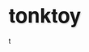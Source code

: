 # tonktoy
t
<!DOCTYPE html>
<html lang="zh-CN">
<head>
    <meta charset="UTF-8">
    <meta name="viewport" content="width=device-width, initial-scale=1.0">
    <title>薛導自制即夢AI提示词工具</title>
    <link rel="stylesheet" href="https://cdnjs.cloudflare.com/ajax/libs/font-awesome/6.4.0/css/all.min.css">
    <style>
        * {
            margin: 0;
            padding: 0;
            box-sizing: border-box;
            font-family: 'PingFang SC', 'Helvetica Neue', Arial, sans-serif;
        }
        
        body {
            background: linear-gradient(135deg, #6a11cb 0%, #2575fc 100%);
            color: #333;
            min-height: 100vh;
            padding: 15px;
        }
        
        .container {
            max-width: 100%;
            margin: 0 auto;
        }
        
        header {
            text-align: center;
            padding: 20px 0;
            margin-bottom: 20px;
            color: white;
        }
        
        h1 {
            font-size: 2rem;
            margin-bottom: 8px;
            text-shadow: 1px 1px 3px rgba(0, 0, 0, 0.3);
            font-weight: 600;
        }
        
        .subtitle {
            font-size: 0.95rem;
            max-width: 100%;
            margin: 0 auto;
            opacity: 0.9;
            font-weight: 300;
        }
        
        .main-content {
            display: flex;
            flex-direction: column;
            gap: 20px;
            margin-bottom: 30px;
        }
        
        .input-section {
            background: white;
            border-radius: 12px;
            padding: 20px;
            box-shadow: 0 4px 20px rgba(0, 0, 0, 0.1);
        }
        
        .output-section {
            background: white;
            border-radius: 12px;
            padding: 20px;
            box-shadow: 0 4px 20px rgba(0, 0, 0, 0.1);
            display: flex;
            flex-direction: column;
        }
        
        .control-group {
            margin-bottom: 20px;
            padding: 12px;
            background: #f8f9fa;
            border-radius: 10px;
        }
        
        .control-group h3 {
            margin-bottom: 12px;
            color: #2c3e50;
            font-size: 1.1rem;
            display: flex;
            align-items: center;
            gap: 8px;
            font-weight: 500;
        }
        
        .control-group h3 i {
            color: #6a11cb;
        }
        
        textarea {
            width: 100%;
            height: 100px;
            padding: 12px;
            border-radius: 8px;
            border: 1px solid #ddd;
            resize: vertical;
            font-size: 0.95rem;
        }
        
        select {
            width: 100%;
            padding: 12px;
            border-radius: 8px;
            border: 1px solid #ddd;
            background: white;
            font-size: 0.95rem;
            margin-bottom: 8px;
            appearance: none;
            background-image: url("data:image/svg+xml;charset=UTF-8,%3csvg xmlns='http://www.w3.org/2000/svg' viewBox='0 0 24 24' fill='none' stroke='%236a11cb' stroke-width='2' stroke-linecap='round' stroke-linejoin='round'%3e%3cpolyline points='6 9 12 15 18 9'%3e%3c/polyline%3e%3c/svg%3e");
            background-repeat: no-repeat;
            background-position: right 12px center;
            background-size: 16px;
        }
        
        .checkbox-group {
            display: flex;
            flex-wrap: wrap;
            gap: 8px;
            margin-top: 8px;
        }
        
        .checkbox-item {
            display: flex;
            align-items: center;
            background: #e9ecef;
            padding: 6px 12px;
            border-radius: 16px;
            cursor: pointer;
            transition: all 0.2s;
            font-size: 0.85rem;
        }
        
        .checkbox-item:hover {
            background: #dee2e6;
        }
        
        .checkbox-item input {
            margin-right: 4px;
        }
        
        .slider-container {
            margin: 12px 0;
        }
        
        .slider-label {
            display: flex;
            justify-content: space-between;
            margin-bottom: 5px;
            font-size: 0.9rem;
        }
        
        input[type="range"] {
            width: 100%;
            height: 6px;
            -webkit-appearance: none;
            background: #e9ecef;
            border-radius: 5px;
            outline: none;
        }
        
        input[type="range"]::-webkit-slider-thumb {
            -webkit-appearance: none;
            width: 18px;
            height: 18px;
            border-radius: 50%;
            background: #6a11cb;
            cursor: pointer;
        }
        
        .btn {
            display: inline-block;
            padding: 14px 20px;
            background: #6a11cb;
            color: white;
            border: none;
            border-radius: 8px;
            cursor: pointer;
            font-size: 1rem;
            font-weight: 500;
            transition: all 0.2s;
            margin-top: 10px;
            width: 100%;
            box-shadow: 0 4px 10px rgba(106, 17, 203, 0.3);
        }
        
        .btn:hover {
            background: #2575fc;
            transform: translateY(-2px);
            box-shadow: 0 6px 15px rgba(37, 117, 252, 0.4);
        }
        
        .btn-copy {
            background: #27ae60;
            margin-top: auto;
            box-shadow: 0 4px 10px rgba(39, 174, 96, 0.3);
        }
        
        .btn-copy:hover {
            background: #219653;
            box-shadow: 0 6px 15px rgba(33, 150, 83, 0.4);
        }
        
        .output-prompt {
            background: #f8f9fa;
            border-radius: 8px;
            padding: 16px;
            min-height: 150px;
            margin-top: 15px;
            flex-grow: 1;
            white-space: pre-wrap;
            overflow-y: auto;
            border: 1px solid #e9ecef;
            font-family: 'Courier New', monospace;
            line-height: 1.5;
            font-size: 0.9rem;
        }
        
        .character-count {
            text-align: right;
            color: #6c757d;
            font-size: 0.8rem;
            margin-top: 5px;
        }
        
        footer {
            text-align: center;
            padding: 15px;
            color: white;
            font-size: 0.8rem;
            opacity: 0.8;
        }
        
        .tooltip {
            position: relative;
            display: inline-block;
            margin-left: 5px;
            color: #6a11cb;
        }
        
        .tooltip .tooltiptext {
            visibility: hidden;
            width: 160px;
            background-color: #555;
            color: #fff;
            text-align: center;
            border-radius: 6px;
            padding: 5px;
            position: absolute;
            z-index: 1;
            bottom: 125%;
            left: 50%;
            margin-left: -80px;
            opacity: 0;
            transition: opacity 0.3s;
            font-size: 0.8rem;
        }
        
        .tooltip:hover .tooltiptext {
            visibility: visible;
            opacity: 1;
        }
        
        .lens-composition-grid {
            display: grid;
            grid-template-columns: 1fr 1fr;
            gap: 10px;
        }
        
        .advanced-toggle {
            display: flex;
            align-items: center;
            justify-content: space-between;
            cursor: pointer;
            padding: 10px;
            background: #e9ecef;
            border-radius: 8px;
            margin-top: 10px;
            font-weight: 500;
        }
        
        .advanced-settings {
            display: none;
            margin-top: 12px;
            padding: 12px;
            background: #e9ecef;
            border-radius: 8px;
        }
        
        .tag {
            display: inline-block;
            background: #6a11cb;
            color: white;
            padding: 3px 6px;
            border-radius: 4px;
            font-size: 0.7rem;
            margin-right: 4px;
            margin-bottom: 4px;
        }
        
        .creativity-indicator {
            display: flex;
            justify-content: space-between;
            margin-top: 8px;
        }
        
        .creativity-level {
            text-align: center;
            padding: 4px 6px;
            border-radius: 4px;
            font-size: 0.75rem;
            background: #e9ecef;
            flex: 1;
            margin: 0 2px;
        }
        
        .creativity-level.active {
            background: #6a11cb;
            color: white;
        }
        
        .toggle-switch {
            position: relative;
            display: inline-block;
            width: 50px;
            height: 26px;
        }
        
        .toggle-switch input {
            opacity: 0;
            width: 0;
            height: 0;
        }
        
        .toggle-slider {
            position: absolute;
            cursor: pointer;
            top: 0;
            left: 0;
            right: 0;
            bottom: 0;
            background-color: #ccc;
            transition: .4s;
            border-radius: 26px;
        }
        
        .toggle-slider:before {
            position: absolute;
            content: "";
            height: 20px;
            width: 20px;
            left: 3px;
            bottom: 3px;
            background-color: white;
            transition: .4s;
            border-radius: 50%;
        }
        
        input:checked + .toggle-slider {
            background-color: #6a11cb;
        }
        
        input:checked + .toggle-slider:before {
            transform: translateX(24px);
        }
        
        .toggle-container {
            display: flex;
            align-items: center;
            justify-content: space-between;
            margin-bottom: 15px;
            background: rgba(106, 17, 203, 0.1);
            padding: 12px;
            border-radius: 10px;
        }
        
        .toggle-label {
            font-weight: 500;
            color: #6a11cb;
            font-size: 0.95rem;
        }
        
        .loading {
            display: none;
            text-align: center;
            padding: 8px;
            color: #6a11cb;
            font-size: 0.9rem;
        }
        
        .example-cards {
            display: flex;
            flex-direction: column;
            gap: 12px;
            margin-top: 15px;
        }
        
        .example-card {
            background: #f8f9fa;
            border-radius: 10px;
            padding: 15px;
            cursor: pointer;
            transition: all 0.2s;
            border-left: 4px solid #6a11cb;
        }
        
        .example-card:hover {
            transform: translateY(-2px);
            box-shadow: 0 4px 10px rgba(0, 0, 0, 0.1);
        }
        
        .example-card h3 {
            color: #6a11cb;
            margin-bottom: 8px;
            font-size: 1rem;
        }
        
        .example-card p {
            font-size: 0.85rem;
            color: #6c757d;
            margin-bottom: 8px;
        }

        /* 新增样式 */
        .history-section {
            background: white;
            border-radius: 12px;
            padding: 20px;
            box-shadow: 0 4px 20px rgba(0, 0, 0, 0.1);
            margin-bottom: 20px;
            display: none;
        }
        
        .history-item {
            padding: 10px;
            border-bottom: 1px solid #eee;
            cursor: pointer;
        }
        
        .history-item:hover {
            background-color: #f8f9fa;
        }
        
        .notification {
            position: fixed;
            top: 20px;
            right: 20px;
            padding: 15px 20px;
            background: #27ae60;
            color: white;
            border-radius: 8px;
            box-shadow: 0 4px 12px rgba(0,0,0,0.1);
            transform: translateX(100%);
            transition: transform 0.3s ease;
            z-index: 1000;
        }
        
        .notification.show {
            transform: translateX(0);
        }
        
        @media (min-width: 768px) {
            .container {
                max-width: 750px;
            }
            
            .main-content {
                flex-direction: row;
            }
            
            .input-section, .output-section {
                flex: 1;
            }
            
            h1 {
                font-size: 2.5rem;
            }
            
            .subtitle {
                font-size: 1.1rem;
                max-width: 80%;
            }
        }
        
        @media (min-width: 1200px) {
            .container {
                max-width: 1140px;
            }
        }
    </style>
</head>
<body>
    <div class="container">
        <header>
            <h1><i class="fas fa-robot"></i> 即夢AI提示词工具</h1>
            <p class="subtitle">专注于文本提示词生成，创造高质量AI图像</p>
        </header>
        
        <div class="main-content">
            <div class="input-section">
                <div class="toggle-container">
                    <span class="toggle-label">根据这个图生成提示词</span>
                    <label class="toggle-switch">
                        <input type="checkbox" id="basedOnImage">
                        <span class="toggle-slider"></span>
                    </label>
                </div>
                
                <div class="control-group">
                    <h3><i class="fas fa-pencil-alt"></i> 基本提示</h3>
                    <textarea id="basicPrompt" placeholder="例如：一位年轻女子站在城市天台，望着远方"></textarea>
                    <div class="character-count">字数: <span id="basicCount">0</span></div>
                </div>
                
                <div class="control-group">
                    <h3><i class="fas fa-palette"></i> 风格选择</h3>
                    <select id="styleSelect">
                        <option value="">-- 选择风格 --</option>
                        <option value="写实风格">写实风格</option>
                        <option value="电影风格">电影风格</option>
                        <option value="卡通风格">卡通风格</option>
                        <option value="油画风格">油画风格</option>
                        <option value="水彩风格">水彩风格</option>
                        <option value="赛博朋克">赛博朋克风格</option>
                        <option value="复古风格">复古风格</option>
                        <option value="极简主义">极简主义</option>
                        <option value="未来主义">未来主义</option>
                    </select>
                </div>
                
                <div class="control-group">
                    <h3><i class="fas fa-camera"></i> 镜头与构图</h3>
                    <div class="lens-composition-grid">
                        <div>
                            <h4>镜头类型</h4>
                            <select id="lensType">
                                <option value="">-- 选择镜头 --</option>
                                <option value="超广角镜头">超广角镜头</option>
                                <option value="广角镜头">广角镜头</option>
                                <option value="标准镜头">标准镜头</option>
                                <option value="长焦镜头">长焦镜头</option>
                                <option value="超长焦镜头">超长焦镜头</option>
                                <option value="微距镜头">微距镜头</option>
                                <option value="鱼眼镜头">鱼眼镜头</option>
                            </select>
                        </div>
                        <div>
                            <h4>构图技巧</h4>
                            <select id="compositionType">
                                <option value="">-- 选择构图 --</option>
                                <option value="对称构图">对称构图</option>
                                <option value="三分法构图">三分法构图</option>
                                <option value="黄金分割构图">黄金分割构图</option>
                                <option value="引导线构图">引导线构图</option>
                                <option value="框架构图">框架构图</option>
                                <option value="填充式构图">填充式构图</option>
                                <option value="留白构图">留白构图</option>
                                <option value="对角线构图">对角线构图</option>
                            </select>
                        </div>
                    </div>
                    
                    <div class="lens-composition-grid" style="margin-top: 12px;">
                        <div>
                            <h4>拍摄角度</h4>
                            <select id="shotAngle">
                                <option value="">-- 选择角度 --</option>
                                <option value="眼平视角">眼平视角</option>
                                <option value="低角度拍摄">低角度拍摄</option>
                                <option value="高角度拍摄">高角度拍摄</option>
                                <option value="鸟瞰角度">鸟瞰角度</option>
                                <option value="倾斜角度">倾斜角度</option>
                                <option value="俯视角度">俯视角度</option>
                                <option value="仰视角度">仰视角度</option>
                            </select>
                        </div>
                        <div>
                            <h4>景深控制</h4>
                            <select id="depthOfField">
                                <option value="">-- 选择景深 --</option>
                                <option value="浅景深">浅景深</option>
                                <option value="大景深">大景深</option>
                                <option value="前景模糊">前景模糊</option>
                                <option value="背景模糊">背景模糊</option>
                                <option value="移轴效果">移轴效果</option>
                            </select>
                        </div>
                    </div>
                </div>
                
                <div class="control-group">
                    <h3><i class="fas fa-tags"></i> 添加细节</h3>
                    <div class="checkbox-group">
                        <label class="checkbox-item">
                            <input type="checkbox" value="精细纹理"> 精细纹理
                        </label>
                        <label class="checkbox-item">
                            <input type="checkbox" value="光影效果"> 光影效果
                        </label>
                        <label class="checkbox-item">
                            <input type="checkbox" value="环境细节"> 环境细节
                        </label>
                        <label class="checkbox-item">
                            <input type="checkbox" value="情感表达"> 情感表达
                        </label>
                        <label class="checkbox-item">
                            <input type="checkbox" value="动态感"> 动态感
                        </label>
                        <label class="checkbox-item">
                            <input type="checkbox" value="高对比度"> 高对比度
                        </label>
                    </div>
                </div>
                
                <div class="control-group">
                    <h3>
                        <i class="fas fa-magic"></i> 创造力级别
                        <div class="tooltip">
                            <i class="fas fa-question-circle"></i>
                            <span class="tooltiptext">控制AI对提示词的解释和创造性发挥程度</span>
                        </div>
                    </h3>
                    <div class="slider-container">
                        <div class="slider-label">
                            <span>精准还原</span>
                            <span>创意发挥</span>
                        </div>
                        <input type="range" id="creativity" min="0" max="100" value="50">
                    </div>
                    <div class="creativity-indicator">
                        <div class="creativity-level" id="level1">保守</div>
                        <div class="creativity-level" id="level2">适度</div>
                        <div class="creativity-level active" id="level3">平衡</div>
                        <div class="creativity-level" id="level4">创意</div>
                        <div class="creativity-level" id="level5">大胆</div>
                    </div>
                </div>
                
                <div class="advanced-toggle" id="advancedToggle">
                    <span>进阶设置</span>
                    <i class="fas fa-chevron-down"></i>
                </div>
                
                <div class="advanced-settings" id="advancedSettings">
                    <h3><i class="fas fa-cogs"></i> 进阶设置</h3>
                    
                    <div class="slider-container">
                        <div class="slider-label">
                            <span>对比度</span>
                            <span id="contrastValue">50%</span>
                        </div>
                        <input type="range" id="contrast" min="0" max="100" value="50">
                    </div>
                    
                    <div class="slider-container">
                        <div class="slider-label">
                            <span>饱和度</span>
                            <span id="saturationValue">50%</span>
                        </div>
                        <input type="range" id="saturation" min="0" max="100" value="50">
                    </div>
                    
                    <div class="slider-container">
                        <div class="slider-label">
                            <span>亮度</span>
                            <span id="brightnessValue">50%</span>
                        </div>
                        <input type="range" id="brightness" min="0" max="100" value="50">
                    </div>
                    
                    <h4 style="margin-top: 15px;">特殊效果</h4>
                    <div class="checkbox-group">
                        <label class="checkbox-item">
                            <input type="checkbox" value="镜头光晕"> 镜头光晕
                        </label>
                        <label class="checkbox-item">
                            <input type="checkbox" value="电影颗粒"> 电影颗粒
                        </label>
                        <label class="checkbox-item">
                            <input type="checkbox" value="运动模糊"> 运动模糊
                        </label>
                        <label class="checkbox-item">
                            <input type="checkbox" value="体积光"> 体积光
                        </label>
                    </div>
                </div>
                
                <div class="loading" id="loadingIndicator">
                    <i class="fas fa-spinner fa-spin"></i> 生成中...
                </div>
                
                <button id="generateBtn" class="btn">生成提示词</button>
                <button id="saveBtn" class="btn" style="background: #f39c12; margin-top: 10px; box-shadow: 0 4px 10px rgba(243, 156, 18, 0.3);">
                    <i class="fas fa-save"></i> 保存到历史记录
                </button>
            </div>
            
            <div class="output-section">
                <h3><i class="fas fa-scroll"></i> 生成的提示词</h3>
                <div class="output-prompt" id="outputPrompt">
                    生成的提示词将显示在这里...
                </div>
                <div class="character-count">字数: <span id="outputCount">0</span></div>
                <button id="copyBtn" class="btn btn-copy">复制提示词</button>
            </div>
        </div>
        
        <div class="history-section" id="historySection">
            <h3><i class="fas fa-history"></i> 历史记录</h3>
            <div id="historyList"></div>
        </div>
        
        <div class="control-group">
            <h3><i class="fas fa-lightbulb"></i> 提示词示例</h3>
            <div class="example-cards">
                <div class="example-card" onclick="loadExample(1)">
                    <h3>电影角色肖像</h3>
                    <p>使用长焦镜头，三分法构图，浅景深效果，创造专业电影感角色肖像</p>
                    <div>
                        <span class="tag">长焦镜头</span>
                        <span class="tag">三分法构图</span>
                        <span class="tag">浅景深</span>
                    </div>
                </div>
                <div class="example-card" onclick="loadExample(2)">
                    <h3>城市风景</h3>
                    <p>使用广角镜头，引导线构图，低角度拍摄，展现现代城市的宏伟感</p>
                    <div>
                        <span class="tag">广角镜头</span>
                        <span class="tag">引导线构图</span>
                        <span class="tag">低角度</span>
                    </div>
                </div>
                <div class="example-card" onclick="loadExample(3)">
                    <h3>产品摄影</h3>
                    <p>使用标准镜头，对称构图，微距效果，突出产品细节和质感</p>
                    <div>
                        <span class="tag">标准镜头</span>
                        <span class="tag">对称构图</span>
                        <span class="tag">微距</span>
                    </div>
                </div>
            </div>
        </div>
        
        <footer>
            <p>© 2023 即夢AI提示词工具 | 专注于文本提示词生成，创造高质量AI图像</p>
        </footer>
    </div>

    <div class="notification" id="notification">提示词已复制到剪贴板</div>

    <script>
        // 示例数据
        const examples = {
            1: {
                basic: "一位中年男子站在雨中街道上，穿着风衣，表情严肃",
                style: "电影风格",
                lensType: "长焦镜头",
                compositionType: "三分法构图",
                shotAngle: "眼平视角",
                depthOfField: "浅景深",
                details: ["光影效果", "环境细节", "精细纹理"],
                creativity: 40,
                basedOnImage: true
            },
            2: {
                basic: "未来城市天际线，霓虹灯光照亮夜空",
                style: "赛博朋克",
                lensType: "广角镜头",
                compositionType: "引导线构图",
                shotAngle: "低角度拍摄",
                depthOfField: "大景深",
                details: ["光影效果", "高对比度", "动态感"],
                creativity: 70,
                basedOnImage: false
            },
            3: {
                basic: "一个精致的机械手表，展示内部复杂结构",
                style: "写实风格",
                lensType: "标准镜头",
                compositionType: "对称构图",
                shotAngle: "眼平视角",
                depthOfField: "浅景深",
                details: ["精细纹理", "光影效果", "高对比度"],
                creativity: 30,
                basedOnImage: true
            }
        };
        
        // DOM元素
        const basicPrompt = document.getElementById('basicPrompt');
        const styleSelect = document.getElementById('styleSelect');
        const lensType = document.getElementById('lensType');
        const compositionType = document.getElementById('compositionType');
        const shotAngle = document.getElementById('shotAngle');
        const depthOfField = document.getElementById('depthOfField');
        const creativitySlider = document.getElementById('creativity');
        const generateBtn = document.getElementById('generateBtn');
        const outputPrompt = document.getElementById('outputPrompt');
        const copyBtn = document.getElementById('copyBtn');
        const saveBtn = document.getElementById('saveBtn');
        const basicCount = document.getElementById('basicCount');
        const outputCount = document.getElementById('outputCount');
        const advancedToggle = document.getElementById('advancedToggle');
        const advancedSettings = document.getElementById('advancedSettings');
        const creativityLevels = [
            document.getElementById('level1'),
            document.getElementById('level2'),
            document.getElementById('level3'),
            document.getElementById('level4'),
            document.getElementById('level5')
        ];
        const basedOnImage = document.getElementById('basedOnImage');
        const loadingIndicator = document.getElementById('loadingIndicator');
        const historySection = document.getElementById('historySection');
        const historyList = document.getElementById('historyList');
        const notification = document.getElementById('notification');
        
        // 初始化历史记录
        let promptHistory = JSON.parse(localStorage.getItem('promptHistory')) || [];
        renderHistory();
        
        // 更新字数统计
        basicPrompt.addEventListener('input', () => {
            basicCount.textContent = basicPrompt.value.length;
        });
        
        // 进阶设置切换
        advancedToggle.addEventListener('click', () => {
            if (advancedSettings.style.display === 'block') {
                advancedSettings.style.display = 'none';
                advancedToggle.querySelector('i').className = 'fas fa-chevron-down';
            } else {
                advancedSettings.style.display = 'block';
                advancedToggle.querySelector('i').className = 'fas fa-chevron-up';
            }
        });
        
        // 进阶设置滑块
        document.getElementById('contrast').addEventListener('input', (e) => {
            document.getElementById('contrastValue').textContent = e.target.value + '%';
        });
        
        document.getElementById('saturation').addEventListener('input', (e) => {
            document.getElementById('saturationValue').textContent = e.target.value + '%';
        });
        
        document.getElementById('brightness').addEventListener('input', (e) => {
            document.getElementById('brightnessValue').textContent = e.target.value + '%';
        });
        
        // 创造力级别滑块
        creativitySlider.addEventListener('input', (e) => {
            updateCreativityIndicator(e.target.value);
        });
        
        function updateCreativityIndicator(value) {
            // 清除所有活动状态
            creativityLevels.forEach(level => {
                level.classList.remove('active');
            });
            
            // 根据值设置活动状态
            if (value < 20) {
                creativityLevels[0].classList.add('active');
            } else if (value < 40) {
                creativityLevels[1].classList.add('active');
            } else if (value < 60) {
                creativityLevels[2].classList.add('active');
            } else if (value < 80) {
                creativityLevels[3].classList.add('active');
            } else {
                creativityLevels[4].classList.add('active');
            }
        }
        
        // 加载示例
        function loadExample(id) {
            const example = examples[id];
            basicPrompt.value = example.basic;
            basicCount.textContent = example.basic.length;
            
            styleSelect.value = example.style;
            lensType.value = example.lensType;
            compositionType.value = example.compositionType;
            shotAngle.value = example.shotAngle;
            depthOfField.value = example.depthOfField;
            creativitySlider.value = example.creativity;
            basedOnImage.checked = example.basedOnImage;
            updateCreativityIndicator(example.creativity);
            
            // 清除所有复选框
            document.querySelectorAll('input[type="checkbox"]').forEach(checkbox => {
                if (checkbox.id !== 'basedOnImage') {
                    checkbox.checked = false;
                }
            });
            
            // 选中示例中的细节
            example.details.forEach(detail => {
                document.querySelectorAll('input[type="checkbox"]').forEach(checkbox => {
                    if (checkbox.value === detail && checkbox.id !== 'basedOnImage') {
                        checkbox.checked = true;
                    }
                });
            });
            
            // 生成提示词
            generatePrompt();
            
            // 滚动到顶部
            window.scrollTo({ top: 0, behavior: 'smooth' });
        }
        
        // 生成提示词
        function generatePrompt() {
            // 显示加载指示器
            loadingIndicator.style.display = 'block';
            
            // 使用setTimeout模拟生成过程
            setTimeout(() => {
                let prompt = "";
                
                // 检查是否选择了"根据这个图"
                if (basedOnImage.checked) {
                    prompt += "根据这个图，";
                }
                
                prompt += basicPrompt.value;
                
                // 添加风格
                if (styleSelect.value) {
                    prompt += `, ${styleSelect.value}`;
                }
                
                // 添加镜头类型
                if (lensType.value) {
                    prompt += `, ${lensType.value}`;
                }
                
                // 修复：构图技巧的提示词生成错误，缺少闭合括号
                if (compositionType.value) {
                    prompt += `, ${compositionType.value}`;
                }
                
                // 添加拍摄角度
                if (shotAngle.value) {
                    prompt += `, ${shotAngle.value}`;
                }
                
                // 添加景深控制
                if (depthOfField.value) {
                    prompt += `, ${depthOfField.value}`;
                }
                
                // 添加细节
                document.querySelectorAll('input[type="checkbox"]:checked').forEach(checkbox => {
                    if (checkbox.id !== 'basedOnImage') {
                        prompt += `, ${checkbox.value}`;
                    }
                });
                
                // 根据创造力级别添加提示词
                const creativity = creativitySlider.value;
                if (creativity > 80) {
                    prompt += ", 高度创意, 独特视角, 艺术性表现";
                } else if (creativity > 60) {
                    prompt += ", 创意发挥, 独特构图";
                } else if (creativity > 40) {
                    prompt += ", 适度创意, 平衡表现";
                } else if (creativity > 20) {
                    prompt += ", 轻微创意, 基本还原";
                } else {
                    prompt += ", 精准还原, 严格遵循提示";
                }
                
                // 添加质量提示词
                prompt += ", 高质量, 高细节, 8K分辨率";
                
                outputPrompt.textContent = prompt;
                outputCount.textContent = prompt.length;
                
                // 隐藏加载指示器
                loadingIndicator.style.display = 'none';
            }, 500);
        }
        
        // 保存到历史记录
        function saveToHistory() {
            const promptText = outputPrompt.textContent;
            if (promptText && promptText !== "生成的提示词将显示在这里...") {
                // 添加到历史记录数组
                promptHistory.unshift({
                    text: promptText,
                    timestamp: new Date().toLocaleString('zh-CN')
                });
                
                // 限制历史记录数量
                if (promptHistory.length > 10) {
                    promptHistory.pop();
                }
                
                // 保存到本地存储
                localStorage.setItem('promptHistory', JSON.stringify(promptHistory));
                
                // 更新历史记录显示
                renderHistory();
                
                // 显示历史记录区域
                historySection.style.display = 'block';
                
                // 显示通知
                showNotification('提示词已保存到历史记录');
            } else {
                showNotification('请先生成提示词');
            }
        }
        
        // 渲染历史记录
        function renderHistory() {
            historyList.innerHTML = '';
            
            if (promptHistory.length === 0) {
                historyList.innerHTML = '<p style="padding: 10px; color: #6c757d; text-align: center;">暂无历史记录</p>';
                return;
            }
            
            promptHistory.forEach((item, index) => {
                const historyItem = document.createElement('div');
                historyItem.className = 'history-item';
                historyItem.innerHTML = `
                    <div style="font-weight: 500;">提示词 #${index + 1}</div>
                    <div style="font-size: 0.8rem; color: #6c757d;">${item.timestamp}</div>
                    <div style="font-size: 0.9rem; margin-top: 5px; white-space: nowrap; overflow: hidden; text-overflow: ellipsis;">${item.text}</div>
                `;
                
                historyItem.addEventListener('click', () => {
                    outputPrompt.textContent = item.text;
                    outputCount.textContent = item.text.length;
                    window.scrollTo({ top: 0, behavior: 'smooth' });
                });
                
                historyList.appendChild(historyItem);
            });
        }
        
        // 显示通知
        function showNotification(message) {
            notification.textContent = message;
            notification.classList.add('show');
            
            setTimeout(() => {
                notification.classList.remove('show');
            }, 2000);
        }
        
        // 复制提示词
        function copyToClipboard() {
            const text = outputPrompt.textContent;
            
            if (!text || text === "生成的提示词将显示在这里...") {
                showNotification('请先生成提示词');
                return;
            }
            
            // 使用现代剪贴板API
            if (navigator.clipboard && window.isSecureContext) {
                navigator.clipboard.writeText(text).then(() => {
                    showNotification('提示词已复制到剪贴板');
                }).catch(err => {
                    console.error('复制失败: ', err);
                    fallbackCopyText(text);
                });
            } else {
                // 使用传统的execCommand方法作为备选
                fallbackCopyText(text);
            }
        }
        
        // 传统复制方法
        function fallbackCopyText(text) {
            const textArea = document.createElement("textarea");
            textArea.value = text;
            
            // 避免屏幕闪烁
            textArea.style.position = "fixed";
            textArea.style.left = "-999999px";
            textArea.style.top = "-999999px";
            document.body.appendChild(textArea);
            textArea.focus();
            textArea.select();
            
            try {
                document.execCommand('copy');
                showNotification('提示词已复制到剪贴板');
            } catch (err) {
                console.error('复制失败: ', err);
                showNotification('复制失败，请手动复制文本');
            }
            
            document.body.removeChild(textArea);
        }
        
        // 事件监听
        generateBtn.addEventListener('click', generatePrompt);
        copyBtn.addEventListener('click', copyToClipboard);
        saveBtn.addEventListener('click', saveToHistory);
        
        // 初始化
        updateCreativityIndicator(creativitySlider.value);
        
        // 初始化进阶设置滑块值
        document.getElementById('contrastValue').textContent = '50%';
        document.getElementById('saturationValue').textContent = '50%';
        document.getElementById('brightnessValue').textContent = '50%';
        
        // 如果有历史记录，显示历史记录区域
        if (promptHistory.length > 0) {
            historySection.style.display = 'block';
        }
        
        // 初始生成提示词
        generatePrompt();
    </script>
</body>
</html>
